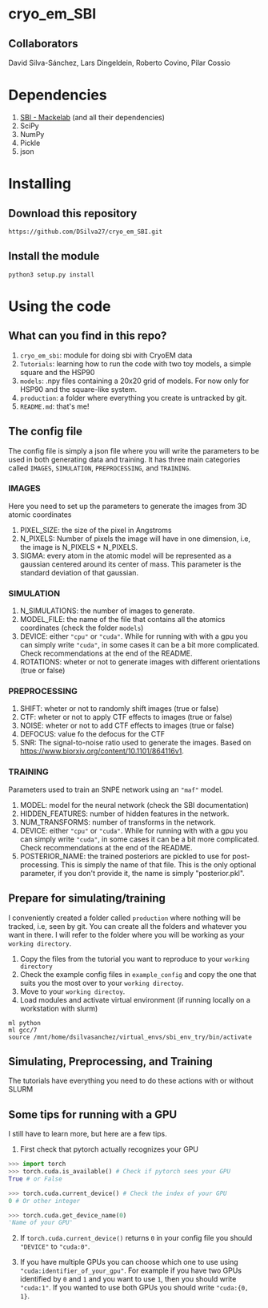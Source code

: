 # cryo_em_SBI


## Collaborators


David Silva-Sánchez, Lars Dingeldein, Roberto Covino, Pilar Cossio

# Dependencies

1. [SBI - Mackelab](https://www.mackelab.org/sbi/install/) (and all their dependencies)
2. SciPy
3. NumPy
4. Pickle
5. json

# Installing

## Download this repository

`https://github.com/DSilva27/cryo_em_SBI.git`

## Install the module
`python3 setup.py install`

# Using the code


## What can you find in this repo?

1. `cryo_em_sbi`: module for doing sbi with CryoEM data
2. `Tutorials`: learning how to run the code with two toy models, a simple square and the HSP90
3. `models`: .npy files containing a 20x20 grid of models. For now only for HSP90 and the square-like system.
4. `production`: a folder where everything you create is untracked by git.
5. `README.md`: that's me!


## The config file

The config file is simply a json file where you will write the parameters to be used in both generating data and training. It has three main categories called `IMAGES`, `SIMULATION`, `PREPROCESSING`, and `TRAINING`.

### IMAGES

Here you need to set up the parameters to generate the images from 3D atomic coordinates

1. PIXEL_SIZE: the size of the pixel in Angstroms
2. N_PIXELS: Number of pixels the image will have in one dimension, i.e, the image is N_PIXELS * N_PIXELS.
3. SIGMA: every atom in the atomic model will be represented as a gaussian centered around its center of mass. This parameter is the standard deviation of that gaussian.


### SIMULATION

1. N_SIMULATIONS: the number of images to generate.
2. MODEL_FILE: the name of the file that contains all the atomics coordinates (check the folder `models`)
3. DEVICE: either `"cpu"` or `"cuda"`. While for running with with a gpu you can simply write `"cuda"`, in some cases it can be a bit more complicated. Check recommendations at the end of the README.
4. ROTATIONS: wheter or not to generate images with different orientations (true or false)

### PREPROCESSING

1. SHIFT: wheter or not to randomly shift images (true or false)
2. CTF: wheter or not to apply CTF effects to images (true or false)
3. NOISE: wheter or not to add CTF effects to images (true or false)
4. DEFOCUS: value fo the defocus for the CTF
5. SNR: The signal-to-noise ratio used to generate the images. Based on https://www.biorxiv.org/content/10.1101/864116v1.

### TRAINING

Parameters used to train an SNPE network using an `"maf"` model.

1. MODEL: model for the neural network (check the SBI documentation)
2. HIDDEN_FEATURES: number of hidden features in the network.
3. NUM_TRANSFORMS: number of transforms in the network.
4. DEVICE: either `"cpu"` or `"cuda"`. While for running with with a gpu you can simply write `"cuda"`, in some cases it can be a bit more complicated. Check recommendations at the end of the README.
5. POSTERIOR_NAME: the trained posteriors are pickled to use for post-processing. This is simply the name of that file. This is the only optional parameter, if you don't provide it, the name is simply "posterior.pkl".


## Prepare for simulating/training

I conveniently created a folder called `production` where nothing will be tracked, i.e, seen by git. You can create all the folders and whatever you want in there. I will refer to the folder where you will be working as your `working directory`.

1. Copy the files from the tutorial you want to reproduce to your `working directory`
2. Check the example config files in `example_config` and copy the one that suits you the most over to your `working directoy`.
3. Move to your `working directoy`.
4. Load modules and activate virtual environment (if running locally on a workstation with slurm)

```
ml python
ml gcc/7
source /mnt/home/dsilvasanchez/virtual_envs/sbi_env_try/bin/activate
```

## Simulating, Preprocessing, and Training

The tutorials have everything you need to do these actions with or without SLURM


## Some tips for running with a GPU

I still have to learn more, but here are a few tips.

1. First check that pytorch actually recognizes your GPU

```python
>>> import torch
>>> torch.cuda.is_available() # Check if pytorch sees your GPU
True # or False

>>> torch.cuda.current_device() # Check the index of your GPU
0 # Or other integer

>>> torch.cuda.get_device_name(0)
'Name of your GPU'
```

2. If `torch.cuda.current_device()` returns `0` in your config file you should `"DEVICE"` to `"cuda:0"`.

3. If you have multiple GPUs you can choose which one to use using `"cuda:identifier_of_your_gpu"`. For example if you have two GPUs identified by `0` and `1` and you want to use `1`, then you should write `"cuda:1"`. If you wanted to use both GPUs you should write `"cuda:{0, 1}`.

